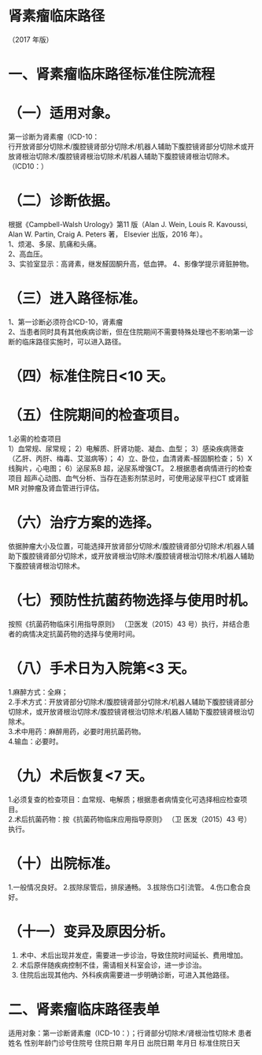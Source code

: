 # 肾素瘤临床路径  
（2017 年版）  
# 一、肾素瘤临床路径标准住院流程  
# （一）适用对象。  
第一诊断为肾素瘤（ICD-10：  
行开放肾部分切除术/腹腔镜肾部分切除术/机器人辅助下腹腔镜肾部分切除术或开放肾根治切除术/腹腔镜肾根治切除术/机器人辅助下腹腔镜肾根治切除术。（ICD10：）  
# （二）诊断依据。  
根据《Campbell-Walsh Urology》第11 版（Alan J. Wein, Louis  R.  Kavoussi,  Alan  W.  Partin,  Craig  A.  Peters 著， Elsevier 出版，2016 年）。  
1、烦渴、多尿、肌痛和头痛。  
2、高血压。  
3、实验室显示：高肾素，继发醛固酮升高，低血钾。 4、影像学提示肾脏肿物。  
# （三）进入路径标准。  
1、第一诊断必须符合ICD-10，肾素瘤  
2、当患者同时具有其他疾病诊断，但在住院期间不需要特殊处理也不影响第一诊断的临床路径实施时，可以进入路径。  
# （四）标准住院日<10 天。  
# （五）住院期间的检查项目。  
1.必需的检查项目  
1）血常规、尿常规； 2）电解质、肝肾功能、凝血、血型； 3）感染疾病筛查（乙肝、丙肝、梅毒、艾滋病等）； 4）立、卧位，血清肾素-醛固酮检查； 5）X 线胸片，心电图； 6）泌尿系B 超，泌尿系增强CT。 2.根据患者病情进行的检查项目 超声心动图、血气分析、当存在造影剂禁忌时，可使用泌尿平扫CT 或肾脏MR 对肿瘤及肾血管进行评估。  
# （六）治疗方案的选择。  
依据肿瘤大小及位置，可能选择开放肾部分切除术/腹腔镜肾部分切除术/机器人辅助下腹腔镜肾部分切除术，或开放肾根治切除术/腹腔镜肾根治切除术/机器人辅助下腹腔镜肾根治切除术。  
# （七）预防性抗菌药物选择与使用时机。  
按照《抗菌药物临床引用指导原则》 （卫医发（2015）43 号）执行，并结合患者的病情决定抗菌药物的选择与使用时间。  
# （八）手术日为入院第<3 天。  
1.麻醉方式：全麻；  
2.手术方式：开放肾部分切除术/腹腔镜肾部分切除术/机器人辅助下腹腔镜肾部分切除术，或开放肾根治切除术/腹腔镜肾根治切除术/机器人辅助下腹腔镜肾根治切除术。  
3.术中用药：麻醉用药，必要时用抗菌药物。  
4.输血：必要时。  
# （九）术后恢复<7 天。  
1.必须复查的检查项目：血常规、电解质；根据患者病情变化可选择相应检查项目。  
2.术后抗菌药物：按《抗菌药物临床应用指导原则》 （卫 医发（2015）43 号）执行。  
# （十）出院标准。  
1.一般情况良好。 2.拔除尿管后，排尿通畅。 3.拔除伤口引流管。 4.伤口愈合良好。  
# （十一）变异及原因分析。  
1. 术中、术后出现并发症，需要进一步诊治，导致住院时间延长、费用增加。  
2. 术后原伴随疾病控制不佳，需请相关科室会诊，进一步诊治。  
3. 住院后出现其他内、外科疾病需要进一步明确诊断，可进入其他路径。  
# 二、肾素瘤临床路径表单  
适用对象：第一诊断肾素瘤（ICD-10：）；行肾部分切除术/肾根治性切除术 患者姓名  性别年龄门诊号住院号 住院日期  年月日   出院日期  年月日  标准住院日天  
